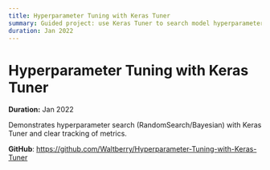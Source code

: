 ```yaml
---
title: Hyperparameter Tuning with Keras Tuner
summary: Guided project: use Keras Tuner to search model hyperparameters and compare trials.
duration: Jan 2022
---
```


# Hyperparameter Tuning with Keras Tuner

**Duration:** Jan 2022

Demonstrates hyperparameter search (RandomSearch/Bayesian) with Keras Tuner and clear tracking of metrics.

**GitHub**: <https://github.com/Waltberry/Hyperparameter-Tuning-with-Keras-Tuner>


